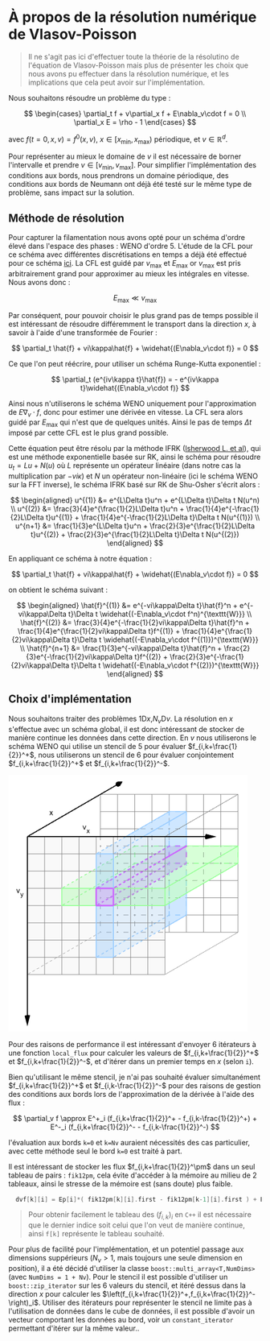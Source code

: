 # À propos de la résolution numérique de Vlasov-Poisson

> Il ne s'agit pas ici d'effectuer toute la théorie de la résolutino de l'équation de Vlasov-Poisson mais plus de présenter les choix que nous avons pu effectuer dans la résolution numérique, et les implications que cela peut avoir sur l'implémentation.

Nous souhaitons résoudre un problème du type :

$$
  \begin{cases}
    \partial_t f + v\partial_x f + E\nabla_v\cdot f = 0 \\
    \partial_x E = \rho - 1
  \end{cases}
$$

avec $f(t=0,x,v) = f^0(x,v)$, $x\in [x_{\text{min}},x_{\text{max}})$ périodique, et $v\in\mathbb{R}^d$. 

Pour représenter au mieux le domaine de $v$ il est nécessaire de borner l'intervalle et prendre $v\in [v_{\text{min}},v_{\text{max}}]$. Pour simplifier l'implémentation des conditions aux bords, nous prendrons un domaine périodique, des conditions aux bords de Neumann ont déjà été testé sur le même type de problème, sans impact sur la solution.

## Méthode de résolution

Pour capturer la filamentation nous avons opté pour un schéma d'ordre élevé dans l'espace des phases : WENO d'ordre 5. L'étude de la CFL pour ce schéma avec différentes discrétisations en temps a déjà été effectué pour ce schéma [ici](cfl.ipynb). La CFL est guidé par $v_{\text{max}}$ et $E_{\text{max}}$ or $v_{\text{max}}$ est pris arbitrairement grand pour approximer au mieux les intégrales en vitesse. Nous avons donc :

$$
  E_{\text{max}} \ll v_{\text{max}}
$$

Par conséquent, pour pouvoir choisir le plus grand pas de temps possible il est intéressant de résoudre différemment le transport dans la direction $x$, à savoir à l'aide d'une transformée de Fourier :

$$
  \partial_t \hat{f} + vi\kappa\hat{f} + \widehat{(E\nabla_v\cdot f)} = 0
$$

Ce que l'on peut réécrire, pour utiliser un schéma Runge-Kutta exponentiel :

$$
  \partial_t (e^{iv\kappa t}\hat{f}) = - e^{iv\kappa t}\widehat{(E\nabla_v\cdot f)}
$$

Ainsi nous n'utiliserons le schéma WENO uniquement pour l'approximation de $E\nabla_v\cdot f$, donc pour estimer une dérivée en vitesse. La CFL sera alors guidé par $E_{\text{max}}$ qui n'est que de quelques unités. Ainsi le pas de temps $\Delta t$ imposé par cette CFL est le plus grand possible.

Cette équation peut être résolu par la méthode IFRK ([Isherwood L. et al](https://github.com/Kivvix/miMaS/blob/master/bibliography/pdf/2018-Isherwood(1).pdf)), qui est une méthode exponentielle basée sur RK, ainsi le schéma pour résoudre $u_t = Lu + N(u)$ où $L$ représente un opérateur linéaire (dans notre cas la multiplication par $-vi\kappa$) et $N$ un opérateur non-linéaire (ici le schéma WENO sur la FFT inverse), le schéma IFRK basé sur RK de Shu-Osher s'écrit alors :

$$
  \begin{aligned}
    u^{(1)} &= e^{L\Delta t}u^n + e^{L\Delta t}\Delta t N(u^n) \\
    u^{(2)} &= \frac{3}{4}e^{\frac{1}{2}L\Delta t}u^n + \frac{1}{4}e^{-\frac{1}{2}L\Delta t}u^{(1)} + \frac{1}{4}e^{-\frac{1}{2}L\Delta t}\Delta t N(u^{(1)}) \\
    u^{n+1} &= \frac{1}{3}e^{L\Delta t}u^n + \frac{2}{3}e^{\frac{1}{2}L\Delta t}u^{(2)} + \frac{2}{3}e^{\frac{1}{2}L\Delta t}\Delta t N(u^{(2)})
  \end{aligned}
$$

En appliquant ce schéma à notre équation :

$$
  \partial_t \hat{f} + vi\kappa\hat{f} + \widehat{(E\nabla_v\cdot f)} = 0
$$

on obtient le schéma suivant :

$$
  \begin{aligned}
    \hat{f}^{(1)} &= e^{-vi\kappa\Delta t}\hat{f}^n + e^{-vi\kappa\Delta t}\Delta t \widehat{(-E\nabla_v\cdot f^n)^{\texttt{W}}} \\
    \hat{f}^{(2)} &= \frac{3}{4}e^{-\frac{1}{2}vi\kappa\Delta t}\hat{f}^n + \frac{1}{4}e^{\frac{1}{2}vi\kappa\Delta t}f^{(1)} + \frac{1}{4}e^{\frac{1}{2}vi\kappa\Delta t}\Delta t \widehat{(-E\nabla_v\cdot f^{(1)})^{\texttt{W}}} \\
    \hat{f}^{n+1} &= \frac{1}{3}e^{-vi\kappa\Delta t}\hat{f}^n + \frac{2}{3}e^{-\frac{1}{2}vi\kappa\Delta t}f^{(2)} + \frac{2}{3}e^{-\frac{1}{2}vi\kappa\Delta t}\Delta t \widehat{(-E\nabla_v\cdot f^{(2)})^{\texttt{W}}}
  \end{aligned}
$$

## Choix d'implémentation

Nous souhaitons traiter des problèmes 1D$x$,$N_v$D$v$. La résolution en $x$ s'effectue avec un schéma global, il est donc intéressant de stocker de manière continue les données dans cette direction. En $v$ nous utiliserons le schéma WENO qui utilise un stencil de 5 pour évaluer $f_{i,k+\frac{1}{2}}^+$, nous utiliserons un stencil de 6 pour évaluer conjointement $f_{i,k+\frac{1}{2}}^+$ et $f_{i,k+\frac{1}{2}}^-$.

![Stencils dans le cube de données pour l'évaluation du schéma WENO](img/weno_stencil.png)

Pour des raisons de performance il est intéressant d'envoyer 6 itérateurs à une fonction `local_flux` pour calculer les valeurs de $f_{i,k+\frac{1}{2}}^+$ et $f_{i,k+\frac{1}{2}}^-$, et d'itérer dans un premier temps en $x$ (selon `i`).

Bien qu'utilisant le même stencil, je n'ai pas souhaité évaluer simultanément $f_{i,k+\frac{1}{2}}^+$ et $f_{i,k-\frac{1}{2}}^-$ pour des raisons de gestion des conditions aux bords lors de l'approximation de la dérivée à l'aide des flux :

$$
  \partial_v f \approx E^+_i (f_{i,k+\frac{1}{2}}^+ - f_{i,k-\frac{1}{2}}^+) + E^-_i (f_{i,k+\frac{1}{2}}^- - f_{i,k-\frac{1}{2}}^-)
$$

l'évaluation aux bords `k=0` et `k=Nv` auraient nécessités des cas particulier, avec cette méthode seul le bord `k=0` est traité à part.

Il est intéressant de stocker les flux $f_{i,k+\frac{1}{2}}^\pm$ dans un seul tableau de pairs : `fik12pm`, cela évite d'accéder à la mémoire au milieu de 2 tableaux, ainsi le stresse de la mémoire est (sans doute) plus faible.

```c++
  dvf[k][i] = Ep[i]*( fik12pm[k][i].first - fik12pm[k-1][i].first ) + Em[i]*( fik12pm[k][i].second - fik12pm[k-1][i].second );
```

> Pour obtenir facilement le tableau des $(f_{i,k})_i$ en `C++` il est nécessaire que le dernier indice soit celui que l'on veut de manière continue, ainsi `f[k]` représente le tableau souhaité.

Pour plus de facilité pour l'implémentation, et un potentiel passage aux dimensions suppérieurs ($N_v > 1$, mais toujours une seule dimension en position), il a été décidé d'utiliser la classe `boost::multi_array<T,NumDims>` (avec `NumDims = 1 + Nv`). Pour le stencil il est possible d'utiliser un `boost::zip_iterator` sur les 6 valeurs du stencil, et itéré dessus dans la direction $x$ pour calculer les $\left(f_{i,k+\frac{1}{2}}^+,f_{i,k+\frac{1}{2}}^-\right)_i$. Utiliser des itérateurs pour représenter le stencil ne limite pas à l'utilisation de données dans le cube de données, il est possible d'avoir un vecteur comportant les données au bord, voir un `constant_iterator` permettant d'itérer sur la même valeur..



